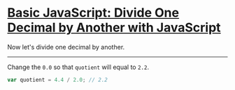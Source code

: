 # [Basic JavaScript: Divide One Decimal by Another with JavaScript](https://learn.freecodecamp.org/javascript-algorithms-and-data-structures/basic-javascript/divide-one-decimal-by-another-with-javascript/)

Now let's divide one decimal by another.

---

Change the `0.0` so that `quotient` will equal to `2.2`.

```js
var quotient = 4.4 / 2.0; // 2.2
```